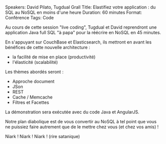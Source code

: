 Speakers: David Pilato, Tugdual Grall
Title: Elastifiez votre application : du SQL au NoSQL en moins d'une heure
Duration: 60 minutes
Format: Conférence
Tags: Code

Au cours de cette session "live coding", Tugdual et David reprendront une application Java full SQL "à papa" pour la réécrire en NoSQL en 45 minutes.

En s'appuyant sur CouchBase et Elasticsearch, ils mettront en avant les bénéfices de cette nouvelle architecture :

- la facilité de mise en place (productivité)
- l'élasticité (scalabilité)

Les thèmes abordés seront :

- Approche document
- JSon
- REST
- Cache / Memcache
- Filtres et Facettes

La démonstration sera exécutée avec du code Java et AngularJS.

Notre plan diabolique est de vous convertir au NoSQL à tel point que vous ne puissiez faire autrement que de le mettre chez vous (et chez vos amis) !

Niark ! Niark ! Niark ! (rire satanique)
